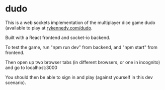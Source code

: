 # dudo

This is a web sockets implementation of the multiplayer dice game dudo (available to play at [rykennedy.com/dudo](https://rykennedy.com/dudo). 

Built with a React frontend and socket-io backend.

To test the game, run "npm run dev" from backend, and "npm start" from frontend.

Then open up two browser tabs (in different browsers, or one in incognito) and go to localhost:3000

You should then be able to sign in and play (against yourself in this dev scenario).
